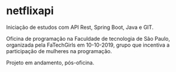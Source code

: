 # netflixapi

Iniciação de estudos com API Rest, Spring Boot, Java e GIT.

Oficina de programação na Faculdade de tecnologia de São Paulo, 
organizada pela FaTechGirls em 10-10-2019, grupo que incentiva a participação
de mulheres na programação.

Projeto em andamento, pós-oficina.
